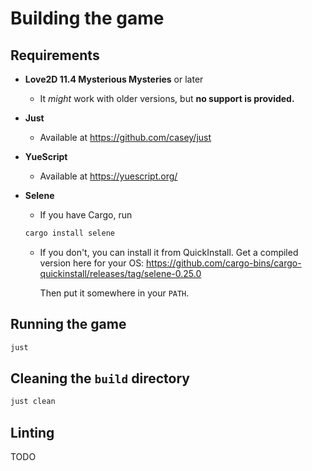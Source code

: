 # Building the game

## Requirements

- **Love2D 11.4 Mysterious Mysteries** or later
  - It _might_ work with older versions, but **no support is provided.**
- **Just**
  - Available at <https://github.com/casey/just>
- **YueScript**
  - Available at <https://yuescript.org/>
- **Selene**
  - If you have Cargo, run

  ```sh
  cargo install selene
  ```

  - If you don't, you can install it from QuickInstall.
    Get a compiled version here for your OS: <https://github.com/cargo-bins/cargo-quickinstall/releases/tag/selene-0.25.0>

    Then put it somewhere in your `PATH`.

## Running the game

```sh
just
```

## Cleaning the `build` directory

```sh
just clean
```

## Linting

TODO
